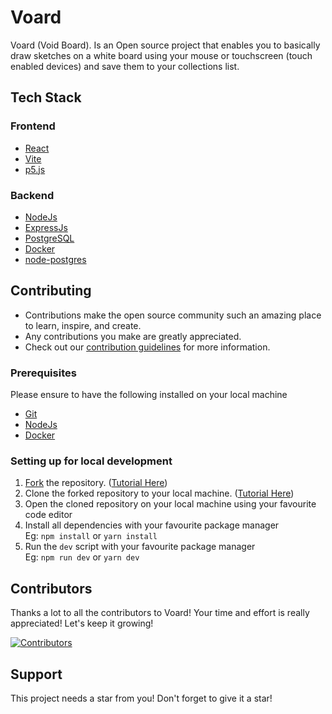# Voard

Voard (Void Board). Is an Open source project that enables you to basically draw sketches on a white board using your mouse or touchscreen (touch enabled devices) and save them to your collections list.

## Tech Stack

### Frontend

- [React](https://reactjs.org)
- [Vite](https://vitejs.dev)
- [p5.js](https://p5js.org)

### Backend

- [NodeJs](https://nodejs.org)
- [ExpressJs](https://expressjs.com/)
- [PostgreSQL](https://postgresql.org)
- [Docker](https://docker.com)
- [node-postgres](https://node-postgres.com)

## Contributing

- Contributions make the open source community such an amazing place to learn, inspire, and create.
- Any contributions you make are greatly appreciated.
- Check out our [contribution guidelines](/CONTRIBUTING.md) for more information.

### Prerequisites

Please ensure to have the following installed on your local machine

- [Git](https://git-scm.com/downloads)
- [NodeJs](https://nodejs.org/en/download/)
- [Docker](https://docker.com/desktop)

### Setting up for local development

1. [Fork](https://github.com/mathiasayivor/voard/fork) the repository. ([Tutorial Here](https://docs.github.com/en/get-started/quickstart/fork-a-repo))
2. Clone the forked repository to your local machine. ([Tutorial Here](https://docs.github.com/en/repositories/creating-and-managing-repositories/cloning-a-repository))
3. Open the cloned repository on your local machine using your favourite code editor
4. Install all dependencies with your favourite package manager  
   Eg: `npm install` or `yarn install`
5. Run the `dev` script with your favourite package manager  
   Eg: `npm run dev` or `yarn dev`

## Contributors

Thanks a lot to all the contributors to Voard! Your time and effort is really appreciated! Let's keep it growing!

[![Contributors](https://contrib.rocks/image?repo=mathiasayivor/voard)](https://github.com/mathiasayivor/voard/graphs/contributors)

## Support

This project needs a star from you! Don't forget to give it a star!
